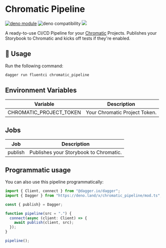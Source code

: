 # Chromatic Pipeline

[![deno module](https://shield.deno.dev/x/chromatic_pipeline)](https://deno.land/x/chromatic_pipeline)
![deno compatibility](https://shield.deno.dev/deno/^1.34)
[![](https://img.shields.io/codecov/c/gh/fluent-ci-templates/chromatic-pipeline)](https://codecov.io/gh/fluent-ci-templates/chromatic-pipeline)

A ready-to-use CI/CD Pipeline for your [Chromatic](https://www.chromatic.com/) Projects. Publishes your Storybook to Chromatic and kicks off tests if they're enabled.

## 🚀 Usage

Run the following command:

```bash
dagger run fluentci chromatic_pipeline
```

## Environment Variables

| Variable                | Description                   |
|-------------------------|-------------------------------|
| CHROMATIC_PROJECT_TOKEN | Your Chromatic Project Token. |

## Jobs

| Job     | Description                            |
|---------|----------------------------------------|
| publish | Publishes your Storybook to Chromatic. |

## Programmatic usage

You can also use this pipeline programmatically:

```typescript
import { Client, connect } from "@dagger.io/dagger";
import { Dagger } from "https://deno.land/x/chromatic_pipeline/mod.ts";

const { publish} = Dagger;

function pipeline(src = ".") {
  connect(async (client: Client) => {
    await publish(client, src);
  });
}

pipeline();

```